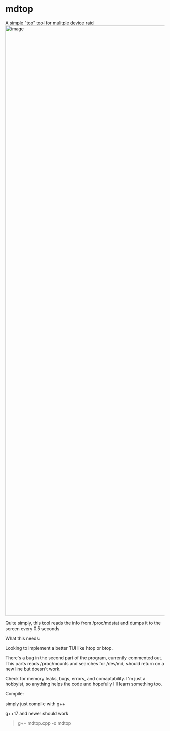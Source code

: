 # mdtop
A simple "top" tool for mulitple device raid
<img width="3424" height="1862" alt="image" src="https://github.com/user-attachments/assets/8c129911-eb62-40c7-9e23-7df0ab622c3f" />

Quite simply, this tool reads the info from /proc/mdstat and dumps it to the screen every 0.5 seconds


What this needs:

Looking to implement a better TUI like htop or btop.

There's a bug in the second part of the program, currently commented out. This parts reads /proc/mounts and searches for /dev/md, should return on a new line but doesn't work.

Check for memory leaks, bugs, errors, and comaptability. I'm just a hobbyist, so anything helps the code and hopefully I'll learn something too.

Compile:

simply just compile with g++

g++17 and newer should work

>g++ mdtop.cpp -o mdtop
